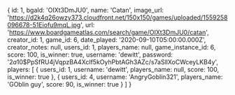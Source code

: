{
  id: 1,
  bgaId: 'OIXt3DmJU0',
  name: 'Catan',
  image_url: 'https://d2k4q26owzy373.cloudfront.net/150x150/games/uploaded/1559258096678-51Eiofu9mqL.jpg',
  url: 'https://www.boardgameatlas.com/search/game/OIXt3DmJU0/catan',
  creator_id: 1,
  game_id: 6,
  date_played: '2020-09-10T05:00:00.000Z',
  creator_notes: null,
  users_id: 1,
  players_name: null,
  game_instance_id: 6,
  score: 100,
  is_winner: true,
  username: 'dewitt',
  password: '$2a$10$PpSfRU4jVqpzBA4Xclf5kOyhPbtAGh3AZc/s7aSllXoCWceyLKB4y',
  players: [
    {
      users_id: 1,
      username: 'dewitt',
      players_name: null,
      score: 100,
      is_winner: true
    },
    {
      users_id: 4,
      username: 'AngryGoblin321',
      players_name: 'GOblin guy',
      score: 90,
      is_winner: true
    }
  ]
}